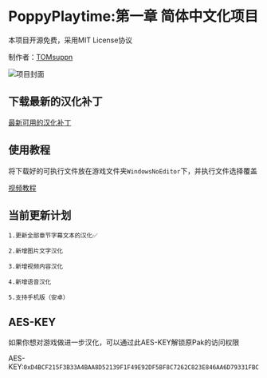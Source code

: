 # PoppyPlaytime:第一章 简体中文化项目
本项目开源免费，采用MIT License协议

制作者：[TOMsuppn](https://space.bilibili.com/454944513)

![项目封面](https://github.com/user-attachments/assets/833a2c6d-0622-410c-ac3e-3968b7dd4808)

## 下载最新的汉化补丁
[最新可用的汉化补丁](https://github.com/TOMsuppn/PoppyPlaytime-Chapter1_Chinese/releases)

## 使用教程
将下载好的可执行文件放在游戏文件夹```WindowsNoEditor```下，并执行文件选择覆盖

[视频教程](https://www.bilibili.com/video/BV1fnKWeMEiq)

## 当前更新计划
```
1.更新全部章节字幕文本的汉化✅

2.新增图片文字汉化

3.新增视频内容汉化

4.新增语音汉化

5.支持手机版（安卓）
```

## AES-KEY
如果你想对游戏做进一步汉化，可以通过此AES-KEY解锁原Pak的访问权限

AES-KEY:```0xD4BCF215F3B33A4BAA8D52139F1F49E92DF5BF8C7262C823E846AA6D79331FBC```
